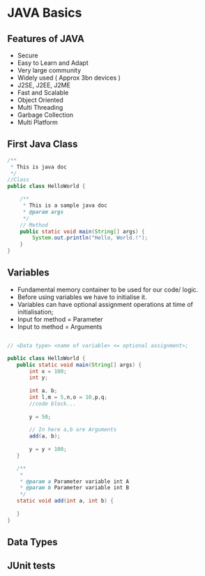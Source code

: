 # JAVA Basics

## Features of JAVA
- Secure
- Easy to Learn and Adapt
- Very large community
- Widely used ( Approx 3bn devices )
- J2SE, J2EE, J2ME
- Fast and Scalable
- Object Oriented
- Multi Threading
- Garbage Collection
- Multi Platform


## First Java Class

```java
/**
 * This is java doc
 */
//Class
public class HelloWorld {

    /**
     * This is a sample java doc
     * @param args
     */
    // Method
    public static void main(String[] args) {
        System.out.println("Hello, World.!");
    }
}

```


## Variables

- Fundamental memory container to be used for our code/ logic.
- Before using variables we have to initialise it.
- Variables can have optional assignment operations at time of initialisation;
- Input for method = Parameter
- Input to method = Arguments
 ```java

// <Data type> <name of variable> <= optional assignment>;

public class HelloWorld {
    public static void main(String[] args) {
        int x = 100;
        int y;
        
        int a, b;
        int l,m = 5,n,o = 10,p,q;
        //code block...
        
        y = 50;
        
        // In here a,b are Arguments
        add(a, b);
        
        y = y + 100;
    }

    /**
     * 
     * @param a Parameter variable int A
     * @param b Parameter variable int B
     */
    static void add(int a, int b) {
        
    }
}

```


## Data Types

## JUnit tests